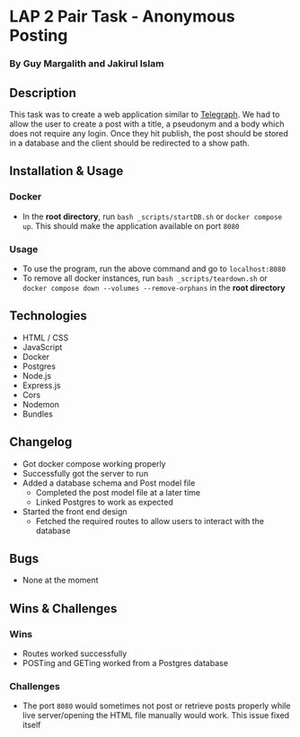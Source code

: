 # LAP 2 Pair Task - Anonymous Posting
### By Guy Margalith and Jakirul Islam

## Description
This task was to create a web application similar to [Telegraph](https://telegra.ph/). We had to allow the user to create a post with a title, a pseudonym and a body which does not  require any login. Once they hit publish, the post should be stored in a database and the client should be redirected to a show path.

## Installation & Usage
### Docker
- In the **root directory**, run `bash _scripts/startDB.sh` or `docker compose up`. This should make the application available on port `8080`
### Usage
- To use the program, run the above command and go to `localhost:8080`
- To remove all docker instances, run `bash _scripts/teardown.sh` or `docker compose down --volumes --remove-orphans` in the **root directory** 

## Technologies
 - HTML / CSS
 - JavaScript
 - Docker
 - Postgres
 - Node.js
 - Express.js
 - Cors
 - Nodemon
 - Bundles

## Changelog
- Got docker compose working properly
- Successfully got the server to run
- Added a database schema and Post model file
	- Completed the post model file at a later time
	- Linked Postgres to work as expected
- Started the front end design
	- Fetched the required routes to allow users to interact with the database
## Bugs
- None at the moment

## Wins & Challenges
### Wins
- Routes worked successfully
- POSTing and GETing worked from a Postgres database
### Challenges
- The port `8080` would sometimes not post or retrieve posts properly while live server/opening the HTML file manually would work. This issue fixed itself
